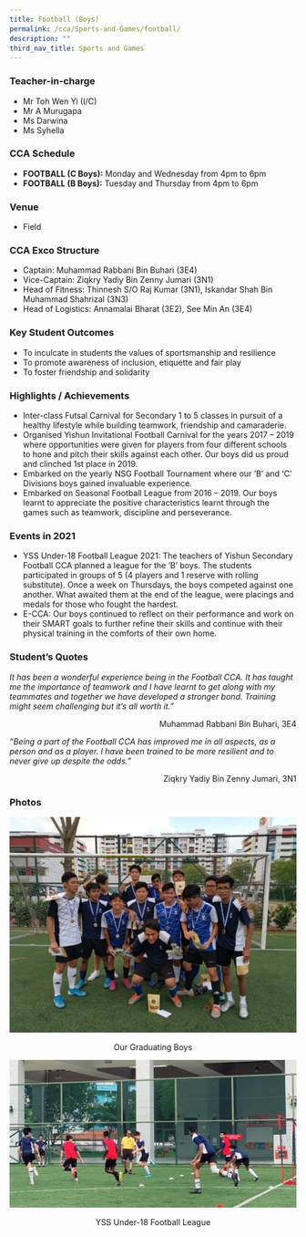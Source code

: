 ```yaml
---
title: Football (Boys)
permalink: /cca/Sports-and-Games/football/
description: ""
third_nav_title: Sports and Games
---
```

### Teacher-in-charge
* Mr Toh Wen Yi (I/C)
* Mr A Murugapa
* Ms Darwina
* Ms Syhella

### CCA Schedule
* **FOOTBALL (C Boys):** Monday and Wednesday from 4pm to 6pm
* **FOOTBALL (B Boys):** Tuesday and Thursday from 4pm to 6pm

### Venue
* Field

### CCA Exco Structure

* Captain: Muhammad Rabbani Bin Buhari (3E4)
* Vice-Captain: Ziqkry Yadiy Bin Zenny Jumari (3N1)
* Head of Fitness: Thinnesh S/O Raj Kumar (3N1), Iskandar Shah Bin Muhammad Shahrizal (3N3)
* Head of Logistics: Annamalai Bharat (3E2), See Min An (3E4)

### Key Student Outcomes

* To inculcate in students the values of sportsmanship and resilience
* To promote awareness of inclusion, etiquette and fair play
* To foster friendship and solidarity

### Highlights / Achievements

* Inter-class Futsal Carnival for Secondary 1 to 5 classes in pursuit of a healthy lifestyle while building teamwork, friendship and camaraderie.
* Organised Yishun Invitational Football Carnival for the years 2017 – 2019 where opportunities were given for players from four different schools to hone and pitch their skills against each other. Our boys did us proud and clinched 1st place in 2019.
* Embarked on the yearly NSG Football Tournament where our ‘B’ and ‘C’ Divisions boys gained invaluable experience.
* Embarked on Seasonal Football League from 2016 – 2019. Our boys learnt to appreciate the positive characteristics learnt through the games such as teamwork, discipline and perseverance.

### Events in 2021

* YSS Under-18 Football League 2021: The teachers of Yishun Secondary Football CCA planned a league for the ‘B’ boys. The students participated in groups of 5 (4 players and 1 reserve with rolling substitute). Once a week on Thursdays, the boys competed against one another. What awaited them at the end of the league, were placings and medals for those who fought the hardest.
* E-CCA: Our boys continued to reflect on their performance and work on their SMART goals to further refine their skills and continue with their physical training in the comforts of their own home.

### Student’s Quotes

*It has been a wonderful experience being in the Football CCA. It has taught me the importance of teamwork and I have learnt to get along with my teammates and together we have developed a stronger bond. Training might seem challenging but it’s all worth it.”*

<div style="text-align:right">Muhammad Rabbani Bin Buhari, 3E4</div>

*“Being a part of the Football CCA has improved me in all aspects, as a person and as a player. I have been trained to be more resilient and to never give up despite the odds.”*

<div style="text-align:right">Ziqkry Yadiy Bin Zenny Jumari, 3N1</div>

### Photos

![](/images/StudDevelopment/CCAs/SportsGames/Football/Football-1.jpg)
<div style="text-align:center">Our Graduating Boys</div>

![](/images/StudDevelopment/CCAs/SportsGames/Football/Football-2.jpg)
<div style="text-align:center">YSS Under-18 Football League</div>